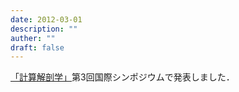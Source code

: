 ```yaml
---
date: 2012-03-01
description: ""
auther: ""
draft: false
---
```

[「計算解剖学」](http://www.mext.go.jp/a_menu/shinkou/hojyo/chukan-jigohyouka/1316673.htm)第3回国際シンポジウムで発表しました．

